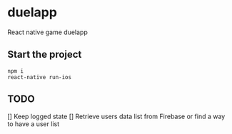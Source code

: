 # duelapp
React native game duelapp

## Start the project
```
npm i
react-native run-ios
```

## TODO
[] Keep logged state
[] Retrieve users data list from Firebase or find a way to have a user list
